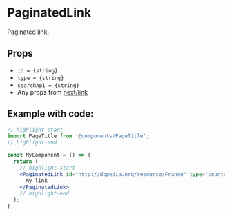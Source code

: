 # PaginatedLink

Paginated link.

## Props

* `id = {string}`
* `type = {string}`
* `searchApi = {string}`
* Any props from [next/link](https://nextjs.org/docs/api-reference/next/link)

## Example with code:

```jsx
// highlight-start
import PageTitle from '@components/PageTitle';
// highlight-end

const MyComponent = () => {
  return (
    // highlight-start
    <PaginatedLink id="http://dbpedia.org/resource/France" type="countries" searchApi="search">
      My link
    </PaginatedLink>
    // highlight-end
  );
};
```
